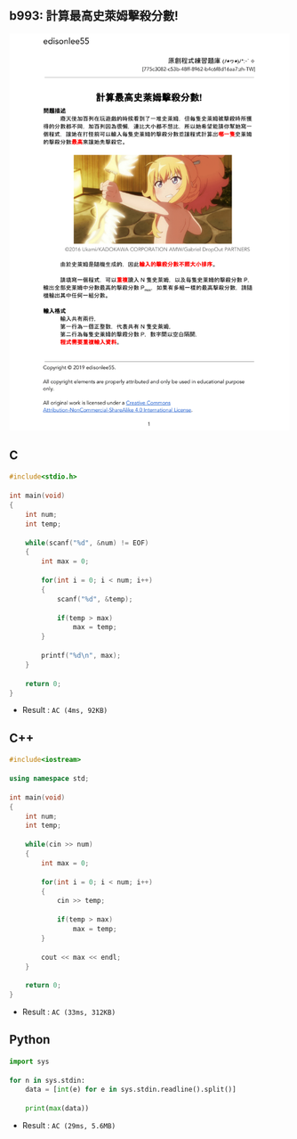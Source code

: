 ## b993: 計算最高史萊姆擊殺分數!
![b993](https://github.com/Offliners/ZeroJugde-writeup/blob/master/%E5%8E%9F%E5%89%B5%E4%B8%8D%E5%88%86%E9%A1%9E%E9%A1%8C%E5%BA%AB/Contents/b993/b993.png)

## C
```C
#include<stdio.h>

int main(void)
{
	int num;
	int temp;
	
	while(scanf("%d", &num) != EOF)
	{
		int max = 0;
		
		for(int i = 0; i < num; i++)
		{
			scanf("%d", &temp);
			
			if(temp > max)
				max = temp;
		}
		
		printf("%d\n", max);
	}
	
	return 0;
}
```
 * Result : `AC (4ms, 92KB)`

## C++
```C++
#include<iostream>

using namespace std;

int main(void)
{
	int num;
	int temp;
	
	while(cin >> num)
	{
		int max = 0;
		
		for(int i = 0; i < num; i++)
		{
			cin >> temp;
			
			if(temp > max)
				max = temp;
		}
		
		cout << max << endl;
	}
	
	return 0;
}
```
 * Result : `AC (33ms, 312KB)`

## Python
```python
import sys

for n in sys.stdin:
    data = [int(e) for e in sys.stdin.readline().split()]

    print(max(data))
```
 * Result : `AC (29ms, 5.6MB)`
